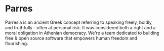 # Parres

Parresia is an ancient Greek concept referring to speaking freely, boldly, and truthfully - often at personal risk. It was considered both a right and a moral obligation in Athenian democracy. We're a team dedicated to building free & open source software that empowers human freedom and flourishing.
